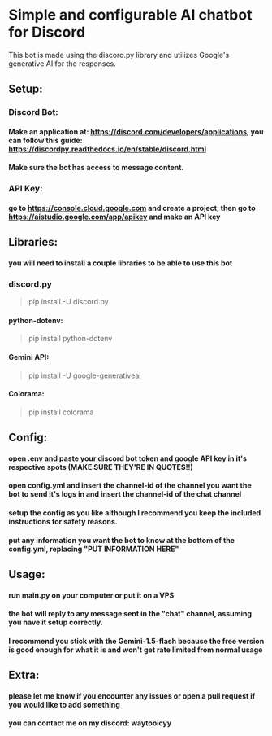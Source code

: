 # Simple and configurable AI chatbot for Discord

This bot is made using the discord.py library and utilizes Google's generative AI for the responses.

## Setup:
### Discord Bot:
#### Make an application at: https://discord.com/developers/applications, you can follow this guide: https://discordpy.readthedocs.io/en/stable/discord.html

#### Make sure the bot has access to message content.

### API Key:
#### go to https://console.cloud.google.com and create a project, then go to https://aistudio.google.com/app/apikey and make an API key

## Libraries:
#### you will need to install a couple libraries to be able to use this bot
### discord.py
> pip install -U discord.py
#### python-dotenv:
> pip install python-dotenv
#### Gemini API:
> pip install -U google-generativeai
#### Colorama:
> pip install colorama

## Config:
#### open .env and paste your discord bot token and google API key in it's respective spots (MAKE SURE THEY'RE IN QUOTES!!)
#### open config.yml and insert the channel-id of the channel you want the bot to send it's logs in and insert the channel-id of the chat channel
#### setup the config as you like although I recommend you keep the included instructions for safety reasons.
#### put any information you want the bot to know at the bottom of the config.yml, replacing "PUT INFORMATION HERE"

## Usage:
#### run main.py on your computer or put it on a VPS
#### the bot will reply to any message sent in the "chat" channel, assuming you have it setup correctly.
#### I recommend you stick with the Gemini-1.5-flash because the free version is good enough for what it is and won't get rate limited from normal usage

## Extra:
#### please let me know if you encounter any issues or open a pull request if you would like to add something
#### you can contact me on my discord: waytooicyy
